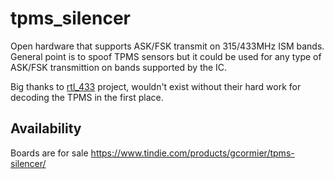 # tpms_silencer
Open hardware that supports ASK/FSK transmit on 315/433MHz ISM bands. General point is to spoof TPMS sensors but
it could be used for any type of ASK/FSK transmittion on bands supported by the IC.

Big thanks to <a href="https://github.com/merbanan/rtl_433">rtl_433</a> project, wouldn't exist without their hard work for
decoding the TPMS in the first place.

## Availability
Boards are for sale https://www.tindie.com/products/gcormier/tpms-silencer/